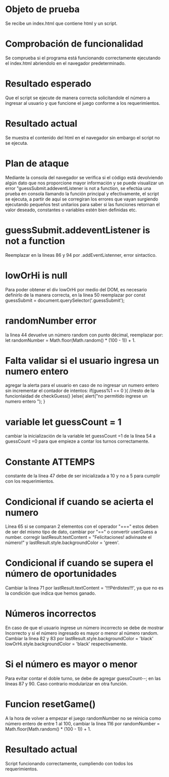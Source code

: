 # Objeto de prueba
Se recibe un index.html que contiene html y un script.
# Comprobación de funcionalidad
Se comprueba si el programa está funcionando correctamente ejecutando el index.html abriendolo en el navegador
predeterminado.
# Resultado esperado
Que el script se ejecute de manera correcta solicitandole el número a ingresar al usuario y que funcione el juego 
conforme a los requerimientos.
# Resultado actual
Se muestra el contenido del html en el navegador sin embargo el script no se ejecuta.
# Plan de ataque
Mediante la consola del navegador se verifica si el código está devolviendo algún dato que nos proporcione mayor información
y se puede visualizar un error "guessSubmit.addeventListener is not a function, se efectúa una prueba en consola llamando la función 
principal y efectivamente, el script se ejecuta, a partir de aquí se corregiran los errores que vayan surgiendo ejecutando pequeños test unitarios
para saber si las funciones retornan el valor deseado, constantes o variables estén bien definidas etc.
# guessSubmit.addeventListener is not a function
Reemplazar en la líneas 86 y 94 por .addEventListenner, error sintactico.
# lowOrHi is null
Para poder obtener el div lowOrHi por medio del DOM, es necesario definirlo de la manera correcta, en la línea 50 reemplazar por  const guessSubmit = document.querySelector('.guessSubmit');
# randomNumber error
la linea 44 devuelve un número random con punto décimal, reemplazar por: let randomNumber =  Math.floor(Math.random() * (100 - 1)) + 1.
# Falta validar si el usuario ingresa un numero entero
agregar la alerta para el usuario en caso de no ingresar un numero entero sin incrementar el contador de intentos: if(guess%1 == 0 ){ //resto de la funcionlaidad de checkGuess()  }else{
        alert("no permitido ingrese un numero entero ");
      }
# variable let guessCount = 1
cambiar la inicialización de la variable let guessCount =1 de la línea 54 a guessCount =0 para que empieze a contar los turnos correctamente.
# Constante ATTEMPS
constante de la línea 47 debe de ser inicializada a 10 y no a 5 para cumplir con los requerimientos.
# Condicional if cuando se acierta el numero
Línea 65 si se comparan 2 elementos con el operador "===" estos deben de ser del mismo tipo de dato, cambiar por "==" o convertir userGuess a number.
corregir lastResult.textContent = "Felicitaciones! adivinaste el número!"  y lastResult.style.backgroundColor = 'green'.
# Condicional if cuando se supera el número de oportunidades
Cambiar la línea 71 por lastResult.textContent = '!!!Pérdistes!!!', ya que no es la condición que indica que hemos ganado.
# Números incorrectos
En caso de que el usuario ingrese un número incorrecto se debe de mostrar Incorrecto y si el número ingresado es mayor o menor al número random.
Cambiar la línea 82 y 83 por  lastResult.style.backgroundColor = 'black' lowOrHi.style.backgroundColor = 'black' respectivamente.
# Si el número es mayor o menor
Para evitar contar el doble turno, se debe de agregar guessCount--; en las líneas 87 y 90. Caso contrario modularizar en otra función.
# Funcion resetGame()
A la hora de volver a empezar el juego randomNumber no se reinicia como número entero de entre 1 al 100, cambiar la línea 116 por randomNumber =  Math.floor(Math.random() * (100 - 1)) + 1.
# Resultado actual
Script funcionando correctamente, cumpliendo con todos los requerimientos.





